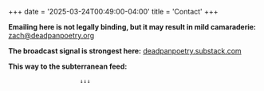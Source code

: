 +++
date = '2025-03-24T00:49:00-04:00'
title = 'Contact'
+++

**Emailing here is not legally binding, but it may result in mild camaraderie:**
zach@deadpanpoetry.org


**The broadcast signal is strongest here:**
[deadpanpoetry.substack.com](https://deadpanpoetry.substack.com)


**This way to the subterranean feed:**

                        ↓↓↓ 
